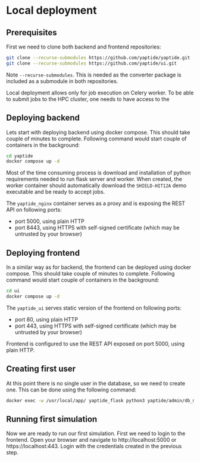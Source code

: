 # Local deployment

## Prerequisites

First we need to clone both backend and frontend repositories:

```bash
git clone --recurse-submodules https://github.com/yaptide/yaptide.git
git clone --recurse-submodules https://github.com/yaptide/ui.git
```

Note `--recurse-submodules`. This is needed as the converter package is included as a submodule in both repositories.

Local deployment allows only for job execution on Celery worker. To be able to submit jobs to the HPC cluster, one needs to have access to the 

## Deploying backend

Lets start with deploying backend using docker compose. This should take couple of minutes to complete. Following command would start couple of containers in the background:

```bash
cd yaptide
docker compose up -d
```

Most of the time consuming process is download and installation of python requirements needed to run flask server and worker. When created, the worker container should automatically download the `SHIELD-HIT12A` demo executable and be ready to accept jobs.

The `yaptide_nginx` container serves as a proxy and is exposing the REST API on following ports:
  * port 5000, using plain HTTP
  * port 8443, using HTTPS with self-signed certificate (which may be untrusted by your browser)

## Deploying frontend

In a similar way as for backend, the frontend can be deployed using docker compose. This should take couple of minutes to complete. Following command would start couple of containers in the background:

```bash
cd ui
docker compose up -d
```

The `yaptide_ui` serves static version of the frontend on following ports:
  * port 80, using plain HTTP
  * port 443, using HTTPS with self-signed certificate (which may be untrusted by your browser)

Frontend is configured to use the REST API exposed on port 5000, using plain HTTP.

## Creating first user

At this point there is no single user in the database, so we need to create one. This can be done using the following command:

```bash
docker exec -w /usr/local/app/ yaptide_flask python3 yaptide/admin/db_manage.py add-user admin --password mysecretpassword
```

## Running first simulation

Now we are ready to run our first simulation. First we need to login to the frontend. Open your browser and navigate to http://localhost:5000 or https://localhost:443. 
Login with the credentials created in the previous step.